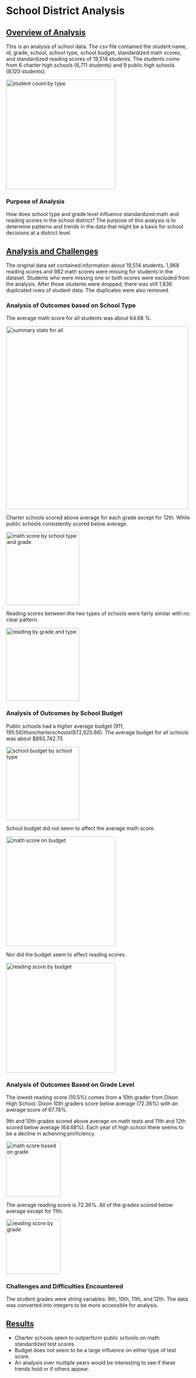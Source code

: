 # <b> School District Analysis </b>

## <u>Overview of Analysis</u>
This is an analysis of school data. The csv file contained the student name, id, grade, school, school type, school budget, standardized math scores, and standardized reading scores of 19,514 students. The students come from 6 charter high schools (6,711 students) and 9 public high schools (8,120 students).  

<img width="300" alt="student count by type" src="https://user-images.githubusercontent.com/116980760/204167136-f5996752-92b9-473d-bc9a-812fe4dfd4ce.PNG">

### Purpose of Analysis   
How does school type and grade level influence standardized math and reading scores in the school district? The purpose of this analysis is to determine patterns and trends in the data that might be a basis for school decisions at a district level.  

## <u>Analysis and Challenges</u>
The original data set contained information about 19,514 students. 1,968 reading scores and 982 math scores were missing for students in the dataset. Students who were missing one or both scores were excluded from the analysis. After those students were dropped, there was still 1,836 duplicated rows of student data. The duplicates were also removed. 

### Analysis of Outcomes based on School Type  
The average math score for all students was about 64.68 %.

<img width="500" alt="summary stats for all" src="https://user-images.githubusercontent.com/116980760/204164775-92896de4-5cef-4699-9bab-f50d540f790c.PNG">

Charter schools scored above average for each grade except for 12th. While public schools consistently scored below average. 

<img width="200" alt="math score by school type and grade" src="https://user-images.githubusercontent.com/116980760/204166350-73c88d47-d04f-4a7f-9c6b-acbad3b67bb9.PNG">

Reading scores between the two types of schools were fairly similar with no clear pattern. 

<img width="200" alt="reading by grade and type" src="https://user-images.githubusercontent.com/116980760/204170362-28734fcf-af4c-4732-9d6a-83c2fb610cb0.PNG">

### Analysis of Outcomes by School Budget
Public schools had a higher average budget ($911,195.56) than charter schools ($872,625.66). The average budget for all schools was about $893,742.75

<img width="200" alt="school budget by school type" src="https://user-images.githubusercontent.com/116980760/204167988-99fd2f8c-8ad0-44a4-b0e9-a1289c2eabfe.PNG">

School budget did not seem to affect the average math score. 

<img width="300" alt="math score on budget" src="https://user-images.githubusercontent.com/116980760/204172328-d089e02a-c98b-4e1e-846c-11cefb51b24a.PNG">

Nor did the budget seem to affect reading scores.

<img width="300" alt="reading score by budget" src="https://user-images.githubusercontent.com/116980760/204172693-36faa1ec-538e-4b05-9b89-a80acf82f98f.PNG">


### Analysis of Outcomes Based on Grade Level

The lowest reading score (10.5%) comes from a 10th grader from Dixon High School. Dixon 10th graders score below average (72.36%) with an average score of 	67.78%.

9th and 10th grades scored above average on math tests and 11th and 12th scored below average (64.68%). Each year of high school there seems to be a decline in acheiving proficiency. 

<img width="150" alt="math score based on grade" src="https://user-images.githubusercontent.com/116980760/204173212-0d473189-e371-4cfe-96f8-a165691637f3.PNG">

The average reading score is 72.36%. All of the grades scored below average except for 11th.

<img width="150" alt="reading score by grade" src="https://user-images.githubusercontent.com/116980760/204173204-629b89cd-3a41-4611-94fa-cf46d4dfb82f.PNG">


### Challenges and Difficulties Encountered
The student grades were string variables: 9th, 10th, 11th, and 12th. The data was converted into integers to be more accessible for analysis. 


## <u>Results</u>
- Charter schools seem to outperform public schools on math standardized test scores.
- Budget does not seem to be a large influence on either type of test score.
- An analysis over multiple years would be interesting to see if these trends hold or if others appear.
